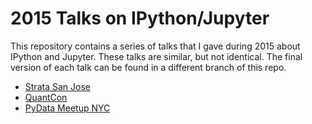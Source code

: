 # 2015 Talks on IPython/Jupyter

This repository contains a series of talks that I gave during 2015
about IPython and Jupyter. These talks are similar, but not identical. The final
version of each talk can be found in a different branch of this repo.


* [Strata San Jose](http://nbviewer.jupyter.org/github/ellisonbg/talk-2014-summer/blob/stratasanjose/Index.ipynb)
* [QuantCon](http://nbviewer.jupyter.org/github/ellisonbg/talk-2014-summer/blob/quantcon/Index.ipynb)
* [PyData Meetup NYC](http://nbviewer.jupyter.org/github/ellisonbg/talk-2014-summer/blob/pydatabb/Index.ipynb)
